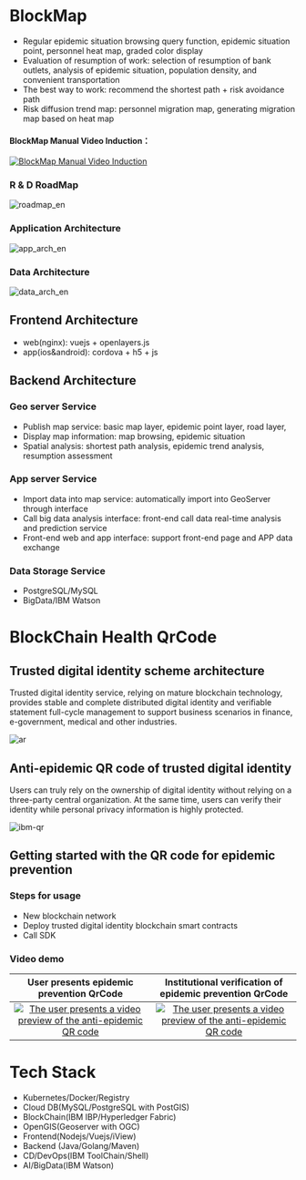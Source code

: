 # BlockMap

[static_page]: http://github.roweb.cn/mapblock

- Regular epidemic situation browsing query function, epidemic situation point, personnel heat map, graded color display
- Evaluation of resumption of work: selection of resumption of bank outlets, analysis of epidemic situation, population density, and convenient transportation
- The best way to work: recommend the shortest path + risk avoidance path
- Risk diffusion trend map: personnel migration map, generating migration map based on heat map

#### BlockMap Manual Video Induction：

[![BlockMap Manual Video Induction](http://github.roweb.cn/mapblock/public/assets/blockmap_manual_v3.png)](https://beyondsoftcloud-my.sharepoint.cn/personal/localization-01_beyondsoftcloud_partner_onmschina_cn/Documents/DW020/temp0728/send/BlockMap_New_V5_Subtitle.mp4)

### R & D RoadMap

![roadmap_en](http://github.roweb.cn/mapblock/public/assets/roadmap_en.png)

### Application Architecture

![app_arch_en](http://github.roweb.cn/mapblock/public/assets/app_arch_en_v1.png)

### Data Architecture

![data_arch_en](http://github.roweb.cn/mapblock/public/assets/data_arch_en_v1.png)

## Frontend Architecture

- web(nginx):
  vuejs + openlayers.js
- app(ios&android):
  cordova + h5 + js

## Backend Architecture

### Geo server Service

- Publish map service: basic map layer, epidemic point layer, road layer,
- Display map information: map browsing, epidemic situation
- Spatial analysis: shortest path analysis, epidemic trend analysis, resumption assessment

### App server Service

- Import data into map service: automatically import into GeoServer through interface
- Call big data analysis interface: front-end call data real-time analysis and prediction service
- Front-end web and app interface: support front-end page and APP data exchange

### Data Storage Service

- PostgreSQL/MySQL
- BigData/IBM Watson

# BlockChain Health QrCode

## Trusted digital identity scheme architecture

Trusted digital identity service, relying on mature blockchain technology, provides stable and complete distributed digital identity and verifiable statement full-cycle management to support business scenarios in finance, e-government, medical and other industries.

![ar](https://github.com/luoweb/blockmap/blob/master/public/assets/ar.png)

## Anti-epidemic QR code of trusted digital identity

Users can truly rely on the ownership of digital identity without relying on a three-party central organization. At the same time, users can verify their identity while personal privacy information is highly protected.

![ibm-qr](https://github.com/luoweb/blockmap/blob/master/public/assets/ibm-qr.png)

## Getting started with the QR code for epidemic prevention

### Steps for usage

- New blockchain network
- Deploy trusted digital identity blockchain smart contracts
- Call SDK

### Video demo

|                                                         User presents epidemic prevention QrCode                                                          |                                                      Institutional verification of epidemic prevention QrCode                                                       |
| :-------------------------------------------------------------------------------------------------------------------------------------------------------: | :-----------------------------------------------------------------------------------------------------------------------------------------------------------------: |
| [![The user presents a video preview of the anti-epidemic QR code](http://github.roweb.cn/mapblock/public/assets/show.jpg)](http://pic.6and.ltd/show.mp4) | [![The user presents a video preview of the anti-epidemic QR code](http://github.roweb.cn/mapblock/public/assets/verify.jpg)](http://pic.6and.ltd/verification.mp4) |

# Tech Stack

- Kubernetes/Docker/Registry
- Cloud DB(MySQL/PostgreSQL with PostGIS)
- BlockChain(IBM IBP/Hyperledger Fabric)
- OpenGIS(Geoserver with OGC)
- Frontend(Nodejs/Vuejs/iView)
- Backend (Java/Golang/Maven)
- CD/DevOps(IBM ToolChain/Shell)
- AI/BigData(IBM Watson)
